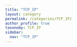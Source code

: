 ```yaml
---
title: "TCP_IP"
layout: category
permalink: /categories/TCP_IP/
author_profile: true
taxonomy: TCP_IP
sidebar:
  nav: "TCP_IP"
---
```

